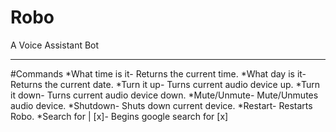 # Robo
A Voice Assistant Bot

-------------------------------------------------------------------------------
#Commands
  *What time is it- Returns the current time.
  *What day is it-  Returns the current date.
  *Turn it up-  Turns current audio device up.
  *Turn it down-  Turns current audio device down.
  *Mute/Unmute- Mute/Unmutes audio device.
  *Shutdown- Shuts down current device.
  *Restart- Restarts Robo.
  *Search for | [x]- Begins google search for [x]
